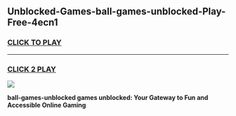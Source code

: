 
## Unblocked-Games-ball-games-unblocked-Play-Free-4ecn1
<h3>
<a href="https://premium76.site?title=ball-games-unblocked&ref=22A">CLICK TO PLAY</a></h3>
<hr>

<h3>
<a href="https://premium76.site?title=ball-games-unblocked&ref=22A">CLICK 2 PLAY</a>
  
</h3>

<a href="https://premium76.site?title=ball-games-unblocked&ref=22A"><img src="https://clearcache.store/games.png"></a>


**ball-games-unblocked games unblocked: Your Gateway to Fun and Accessible Online Gaming**
